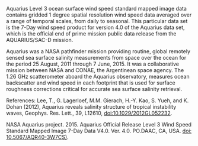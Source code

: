 Aquarius Level 3 ocean surface wind speed standard mapped image data contains gridded 1 degree spatial resolution wind speed data averaged over a range of temporal scales, from daily to seasonal. This particular data set is the 7-Day wind speed product for version 4.0 of the Aquarius data set, which is the official end of prime mission public data release from the AQUARIUS/SAC-D mission.

Aquarius was a NASA pathfinder mission providing routine, global remotely sensed sea surface salinity measurements from space over the ocean for the period 25 August, 2011 through 7 June, 2015. It was a collaborative mission between NASA and CONAE, the Argentinean space agency. The 1.26 GHz scatterometer aboard the Aquarius observatory, measures ocean backscatter and wind speed in each footprint that is used for surface roughness corrections critical for accurate sea surface salinity retrieval.

References:
Lee, T., G. Lagerloef, M.M. Gierach, H.-Y. Kao, S. Yueh, and K. Dohan (2012), Aquarius reveals salinity structure of tropical instability waves, Geophys. Res. Lett., 39, L12610, [doi:10.1029/2012GL052232](https://doi.org/10.1029/2012GL052232).

NASA Aquarius project. 2015. Aquarius Official Release Level 3 Wind Speed Standard Mapped Image 7-Day Data V4.0. Ver. 4.0. PO.DAAC,	CA,	USA. [doi: 10.5067/AQR40-3W7CS)](https://doi.org/10.5067/AQR40-3W7CS).

